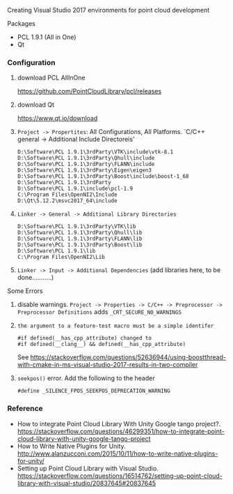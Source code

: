 Creating Visual Studio 2017 environments for point cloud development

Packages
* PCL 1.9.1 (All in One)
* Qt 

### Configuration

1. download PCL AllInOne

    https://github.com/PointCloudLibrary/pcl/releases

1. download Qt

    https://www.qt.io/download

1. `Project -> Propertites`: All Configurations, All Platforms. `C/C++ general -> Additional Include Directoreis' 

    ```
    D:\Software\PCL 1.9.1\3rdParty\VTK\include\vtk-8.1
    D:\Software\PCL 1.9.1\3rdParty\Qhull\include
    D:\Software\PCL 1.9.1\3rdParty\FLANN\include
    D:\Software\PCL 1.9.1\3rdParty\Eigen\eigen3
    D:\Software\PCL 1.9.1\3rdParty\Boost\include\boost-1_68
    D:\Software\PCL 1.9.1\3rdParty
    D:\Software\PCL 1.9.1\include\pcl-1.9
    C:\Program Files\OpenNI2\Include
    D:\Qt\5.12.2\msvc2017_64\include
    ```

1. `Linker -> General -> Additional Library Directories`

    ```
    D:\Software\PCL 1.9.1\3rdParty\VTK\lib
    D:\Software\PCL 1.9.1\3rdParty\Qhull\lib
    D:\Software\PCL 1.9.1\3rdParty\FLANN\lib
    D:\Software\PCL 1.9.1\3rdParty\Boost\lib
    D:\Software\PCL 1.9.1\lib
    C:\Program Files\OpenNI2\Lib
    ```

1. `Linker -> Input -> Additional Dependencies` (add libraries here, to be done...........)


Some Errors

1. disable warnings. `Project -> Properties -> C/C++ -> Preprocessor -> Preprocessor Definitions` adds `_CRT_SECURE_NO_WARNINGS`

1. `the argument to a feature-test macro must be a simple identifer`

    ```
    #if defined(__has_cpp_attribute) changed to
    #if defined(__clang__) && defined(__has_cpp_attribute)
    ```
    See https://stackoverflow.com/questions/52636944/using-boostthread-with-cmake-in-ms-visual-studio-2017-results-in-two-compiler

1. `seekpos()` error. Add the following to the header

    ```
    #define _SILENCE_FPOS_SEEKPOS_DEPRECATION_WARNING
    ``` 

### Reference
* How to integrate Point Cloud Library With Unity Google tango project?. https://stackoverflow.com/questions/46299351/how-to-integrate-point-cloud-library-with-unity-google-tango-project   
* How to Write Native Plugins for Unity. http://www.alanzucconi.com/2015/10/11/how-to-write-native-plugins-for-unity/
* Setting up Point Cloud Library with Visual Studio. https://stackoverflow.com/questions/16514762/setting-up-point-cloud-library-with-visual-studio/20837645#20837645